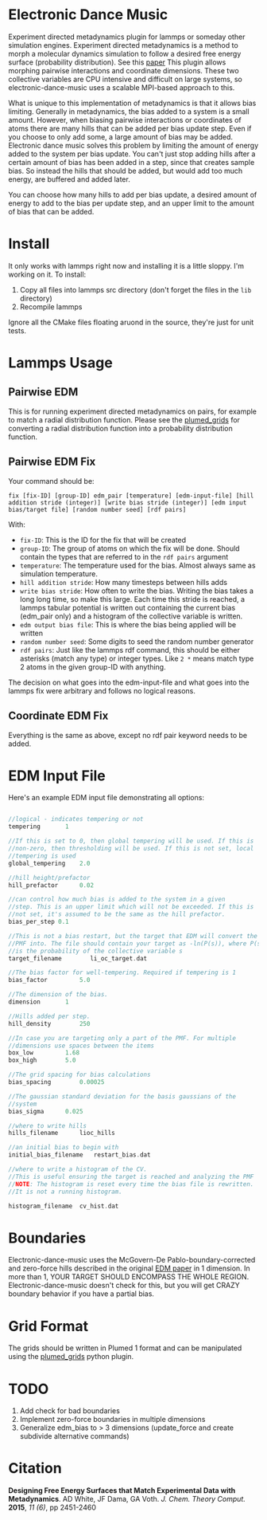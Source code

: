 Electronic Dance Music
======================

Experiment directed metadynamics plugin for lammps or someday other
simulation engines. Experiment directed metadynamics is a method
to morph a molecular dynamics simulation to follow a desired free
energy surface (probability distribution). See this
[paper](http://pubs.acs.org/doi/abs/10.1021/acs.jctc.5b00178) This
plugin allows morphing pairwise interactions and coordinate
dimensions. These two collective variables are CPU intensive and
difficult on large systems, so electronic-dance-music uses a scalable
MPI-based approach to this.

What is unique to this implementation of metadynamics is that it
allows bias limiting. Generally in metadynamics, the bias added to a
system is a small amount. However, when biasing pairwise interactions
or coordinates of atoms there are many hills that can be added per
bias update step. Even if you choose to only add some, a large amount
of bias may be added. Electronic dance music solves this problem by
limiting the amount of energy added to the system per bias update. You
can't just stop adding hills after a certain amount of bias has been
added in a step, since that creates sample bias. So instead the hills that
should be added, but would add too much energy, are buffered and added
later.

You can choose how many hills to add per bias update, a desired amount
of energy to add to the bias per update step, and an upper limit to
the amount of bias that can be added.

Install
===

It only works with lammps right now and installing it is a little
sloppy. I'm working on it. To install:

1. Copy all files into lammps src directory (don't forget the files in the `lib` directory)
2. Recompile lammps

Ignore all the CMake files floating aruond in the source, they're just
for unit tests.

Lammps Usage
====

Pairwise EDM
---

This is for running experiment directed metadynamics on pairs, for
example to match a radial distribution function. Please see the
[plumed_grids](https://github.com/whitead/plumed_grids) for converting
a radial distribution function into a probability distribution
function.

Pairwise EDM Fix
----

Your command should be:

    fix [fix-ID] [group-ID] edm_pair [temperature] [edm-input-file] [hill addition stride (integer)] [write bias stride (integer)] [edm input bias/target file] [random number seed] [rdf pairs]

With:

  * `fix-ID`: This is the ID for the fix that will be created
  * `group-ID`: The group of atoms on which the fix will be done. Should contain the types that are referred to in the `rdf pairs` argument
  * `temperature`: The temperature used for the bias. Almost always same as simulation temperature.  
  * `hill addition stride`: How many timesteps between hills adds
  * `write bias stride`: How often to write the bias. Writing the bias takes a long long time, so make this large. Each time this stride is reached, a lammps tabular potential is written out containing the current bias (edm_pair only) and a histogram of the collective variable is written.
  * `edm output bias file`: This is where the bias being applied will be written
  * `random number seed`: Some digits to seed the random number generator
  * `rdf pairs`: Just like the lammps rdf command, this should be either asterisks (match any type) or integer types.  Like `2 *` means match type 2 atoms in the given group-ID with anything.

The decision on what goes into the edm-input-file and what goes into the lammps fix were arbitrary and follows no logical reasons.

Coordinate EDM Fix
----

Everything is the same as above, except no rdf pair keyword needs to be added.

EDM Input File
====

Here's an example EDM input file demonstrating all options:

```C

//logical - indicates tempering or not
tempering		1

//If this is set to 0, then global tempering will be used. If this is
//non-zero, then thresholding will be used. If this is not set, local
//tempering is used
global_tempering	2.0

//hill height/prefactor
hill_prefactor		0.02 

//can control how much bias is added to the system in a given
//step. This is an upper limit which will not be exceeded. If this is
//not set, it's assumed to be the same as the hill prefactor.
bias_per_step 0.1

//This is not a bias restart, but the target that EDM will convert the
//PMF into. The file should contain your target as -ln(P(s)), where P(s)
//is the probability of the collective variable s
target_filename	       li_oc_target.dat

//The bias factor for well-tempering. Required if tempering is 1
bias_factor 		5.0

//The dimension of the bias. 
dimension 		1

//Hills added per step. 
hill_density		250

//In case you are targeting only a part of the PMF. For multiple
//dimensions use spaces between the items
box_low			1.68
box_high		5.0

//The grid spacing for bias calculations
bias_spacing		0.00025

//The gaussian standard deviation for the basis gaussians of the
//system
bias_sigma		0.025

//where to write hills
hills_filename		lioc_hills

//an initial bias to begin with 
initial_bias_filename   restart_bias.dat

//where to write a histogram of the CV.
//This is useful ensuring the target is reached and analyzing the PMF
//NOTE: The histogram is reset every time the bias file is rewritten.
//It is not a running histogram.

histogram_filename	cv_hist.dat

```

Boundaries
===

Electronic-dance-music uses the McGovern-De Pablo-boundary-corrected
and zero-force hills described in the original
[EDM paper](http://pubs.acs.org/doi/abs/10.1021/acs.jctc.5b00178) in 1
dimension. In more than 1, YOUR TARGET SHOULD ENCOMPASS THE WHOLE
REGION. Electronic-dance-music doesn't check for this, but you will
get CRAZY boundary behavior if you have a partial bias.


Grid Format
===

The grids should be written in Plumed 1 format and can be manipulated
using the [plumed_grids](https://github.com/whitead/plumed_grids) python plugin.

TODO
===

1. Add check for bad boundaries
2. Implement zero-force boundaries in multiple dimensions
3. Generalize edm_bias to > 3 dimensions (update_force and create subdivide alternative commands)

Citation
===

**Designing Free Energy Surfaces that Match Experimental Data with Metadynamics**. AD White, JF Dama, GA Voth. *J. Chem. Theory Comput.* **2015**, *11 (6)*, pp 2451-2460
